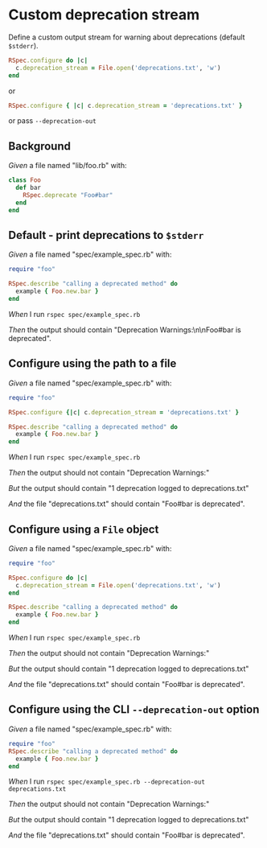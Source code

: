 # Custom deprecation stream

Define a custom output stream for warning about deprecations (default
  `$stderr`).

  ```ruby
  RSpec.configure do |c|
    c.deprecation_stream = File.open('deprecations.txt', 'w')
  end
  ```

  or

  ```ruby
  RSpec.configure { |c| c.deprecation_stream = 'deprecations.txt' }
  ```

  or pass `--deprecation-out`

## Background

_Given_ a file named "lib/foo.rb" with:

```ruby
class Foo
  def bar
    RSpec.deprecate "Foo#bar"
  end
end
```

## Default - print deprecations to `$stderr`

_Given_ a file named "spec/example_spec.rb" with:

```ruby
require "foo"

RSpec.describe "calling a deprecated method" do
  example { Foo.new.bar }
end
```

_When_ I run `rspec spec/example_spec.rb`

_Then_ the output should contain "Deprecation Warnings:\n\nFoo#bar is deprecated".

## Configure using the path to a file

_Given_ a file named "spec/example_spec.rb" with:

```ruby
require "foo"

RSpec.configure {|c| c.deprecation_stream = 'deprecations.txt' }

RSpec.describe "calling a deprecated method" do
  example { Foo.new.bar }
end
```

_When_ I run `rspec spec/example_spec.rb`

_Then_ the output should not contain "Deprecation Warnings:"

_But_ the output should contain "1 deprecation logged to deprecations.txt"

_And_ the file "deprecations.txt" should contain "Foo#bar is deprecated".

## Configure using a `File` object

_Given_ a file named "spec/example_spec.rb" with:

```ruby
require "foo"

RSpec.configure do |c|
  c.deprecation_stream = File.open('deprecations.txt', 'w')
end

RSpec.describe "calling a deprecated method" do
  example { Foo.new.bar }
end
```

_When_ I run `rspec spec/example_spec.rb`

_Then_ the output should not contain "Deprecation Warnings:"

_But_ the output should contain "1 deprecation logged to deprecations.txt"

_And_ the file "deprecations.txt" should contain "Foo#bar is deprecated".

## Configure using the CLI `--deprecation-out` option

_Given_ a file named "spec/example_spec.rb" with:

```ruby
require "foo"
RSpec.describe "calling a deprecated method" do
  example { Foo.new.bar }
end
```

_When_ I run `rspec spec/example_spec.rb --deprecation-out deprecations.txt`

_Then_ the output should not contain "Deprecation Warnings:"

_But_ the output should contain "1 deprecation logged to deprecations.txt"

_And_ the file "deprecations.txt" should contain "Foo#bar is deprecated".
